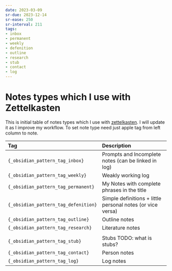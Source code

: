 ```yaml
---
date: 2023-03-09
sr-due: 2023-12-14
sr-ease: 250
sr-interval: 211
tags:
- inbox
- permanent
- weekly
- defenition
- outline
- research
- stub
- contact
- log
---
```


# Notes types which I use with Zettelkasten

This is initial table of notes types which I use with [zettelkasten](./zettelkasten.md). I will
update it as I improve my workflow. To set note type need just apple tag from
left column to note.

| Tag         | Description                                                |
| :---------- | :--------------------------------------------------------- |
| `{_obsidian_pattern_tag_inbox}`      | Prompts and Incomplete notes (can be linked in log)        |
| `{_obsidian_pattern_tag_weekly}`     | Weakly working log                                         |
| `{_obsidian_pattern_tag_permanent}`  | My Notes with complete phrases in the title                |
| `{_obsidian_pattern_tag_defenition}` | Simple definitions + little personal notes (or vice versa) |
| `{_obsidian_pattern_tag_outline}`    | Outline notes                                              |
| `{_obsidian_pattern_tag_research}`   | Literature notes                                           |
|             |                                                            |
| `{_obsidian_pattern_tag_stub}`       | Stubs TODO: what is stubs?                                 |
| `{_obsidian_pattern_tag_contact}`    | Person notes                                               |
| `{_obsidian_pattern_tag_log}`        | Log notes                                                  |